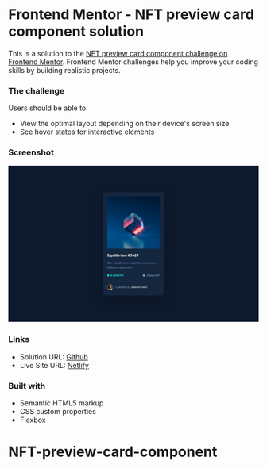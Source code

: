 # Frontend Mentor - NFT preview card component solution

This is a solution to the [NFT preview card component challenge on Frontend Mentor](https://www.frontendmentor.io/challenges/nft-preview-card-component-SbdUL_w0U). Frontend Mentor challenges help you improve your coding skills by building realistic projects.

### The challenge

Users should be able to:

-  View the optimal layout depending on their device's screen size
-  See hover states for interactive elements

### Screenshot

![](./design/desktop-design.jpg)

### Links

-  Solution URL: [Github](https://github.com/adram3l3ch/NFT-preview-card-component)
-  Live Site URL: [Netlify](https://adramelech-nft-preview-card-component.netlify.app)

### Built with

-  Semantic HTML5 markup
-  CSS custom properties
-  Flexbox
# NFT-preview-card-component
